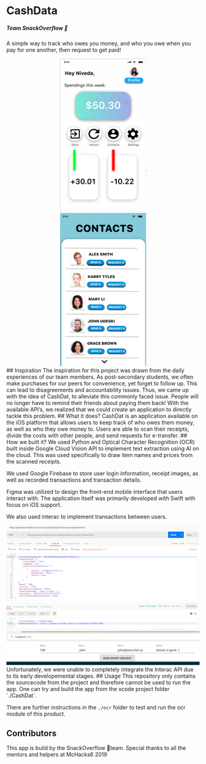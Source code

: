 # CashData
##### Team SnackOverflow 🌯
A simple way to track who owes you money, and who you owe when you pay for one another, then request to get paid!

<div style="text-align:center"><img src ="https://github.com/danielwise14/Snack_Overflow/raw/master/img1.png" /></div>
<div style="text-align:center"><img src ="https://github.com/danielwise14/Snack_Overflow/raw/master/img2.png" /></div>
 </center>
## Inspiration
The inspiration for this project was drawn from the daily experiences of our team members. As post-secondary students, we often make purchases for our peers for convenience, yet forget to follow up. This can lead to disagreements and accountability issues. Thus, we came up with the idea of CashDat, to alleviate this commonly faced issue. People will no longer have to remind their friends about paying them back! With the available API’s, we realized that we could create an application to directly tackle this problem. 
## What it does?
CashDat is an application available on the iOS platform that allows users to keep track of who owes them money, as well as who they owe money to. Users are able to scan their receipts, divide the costs with other people, and send requests for e-transfer.
## How we built it?
We used Python and Optical Character Recognition (OCR) built inside Google Cloud Vision API to implement text extraction using AI on the cloud. This was used specifically to draw item names and prices from the scanned receipts.

We used Google Firebase to store user login information, receipt images, as well as recorded transactions and transaction details.

Figma was utilized to design the front-end mobile interface that users interact with. The application itself was primarily developed with Swift with focus on iOS support.

We also used interac to implement transactions between users.
<div style="text-align:center"><img src ="https://github.com/danielwise14/Snack_Overflow/raw/master/img3.png" /></div>
<div style="text-align:center"><img src ="https://github.com/danielwise14/Snack_Overflow/raw/master/img4.png" /></div>
Unfortunately, we were unable to completely integrate the Interac API due to its early developemental stages.
## Usage
This repository only contains the sourcecode from the project and therefore cannot be used to run the app. One can try and build the app from the xcode project folder `./CashDat`.

There are further instructions in the `./ocr` folder to test and run the ocr module of this product.

## Contributors
This app is build by the SnackOverflow 🌯team. Special thanks to all the mentors and helpers at McHacks6 2019

